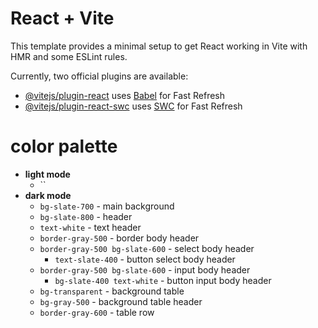 # React + Vite

This template provides a minimal setup to get React working in Vite with HMR and some ESLint rules.

Currently, two official plugins are available:

- [@vitejs/plugin-react](https://github.com/vitejs/vite-plugin-react/blob/main/packages/plugin-react/README.md) uses [Babel](https://babeljs.io/) for Fast Refresh
- [@vitejs/plugin-react-swc](https://github.com/vitejs/vite-plugin-react-swc) uses [SWC](https://swc.rs/) for Fast Refresh

# color palette

- **light mode**
  - ``
- **dark mode**
  - `bg-slate-700` - main background
  - `bg-slate-800` - header
  - `text-white` - text header
  - `border-gray-500` - border body header
  - `border-gray-500 bg-slate-600` - select body header
    - `text-slate-400` - button select body header
  - `border-gray-500 bg-slate-600` - input body header
    - `bg-slate-400 text-white` - button input body header
  - `bg-transparent` - background table
  - `bg-gray-500` - background table header
  - `border-gray-600` - table row
